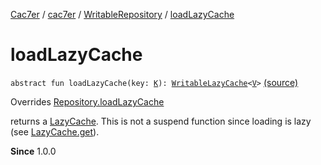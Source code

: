 [Cac7er](../../index.md) / [cac7er](../index.md) / [WritableRepository](index.md) / [loadLazyCache](./load-lazy-cache.md)

# loadLazyCache

`abstract fun loadLazyCache(key: `[`K`](index.md#K)`): `[`WritableLazyCache`](../-writable-lazy-cache/index.md)`<`[`V`](index.md#V)`>` [(source)](http://2wiqua.wcaokaze.com/gitbucket/wcaokaze/Cac7er/blob/master/src/main/java/cac7er/Repository.kt#L75)

Overrides [Repository.loadLazyCache](../-repository/load-lazy-cache.md)

returns a [LazyCache](../-lazy-cache/index.md). This is not a suspend function since loading is
lazy (see [LazyCache.get](../-lazy-cache/get.md)).

**Since**
1.0.0

